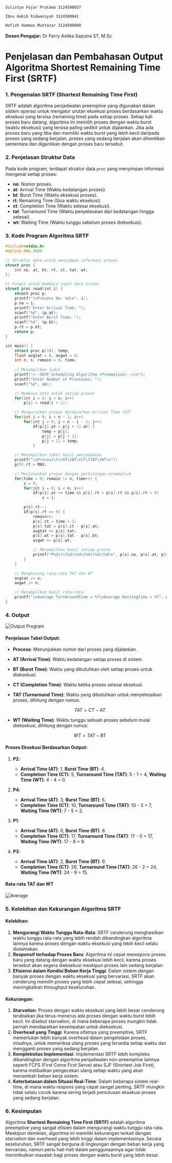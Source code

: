 <code>Sulistyo Fajar Pratama 3124500037</code></br>

<code>Ibnu Habib Ridwansyah 3124500041</code></br>

<code>Hafizh Hammas Muntazar 3124500060</code></br>        
**Dosen Pengajar:** Dr Ferry Astika Saputra ST, M.Sc  

# **Penjelasan dan Pembahasan Output Algoritma Shortest Remaining Time First (SRTF)**

### **1. Pengenalan SRTF (Shortest Remaining Time First)**

SRTF adalah algoritma penjadwalan preemptive yang digunakan dalam sistem operasi untuk mengatur urutan eksekusi proses berdasarkan waktu eksekusi yang tersisa (remaining time) pada setiap proses. Setiap kali proses baru datang, algoritma ini memilih proses dengan waktu burst (waktu eksekusi) yang tersisa paling sedikit untuk dijalankan. Jika ada proses baru yang tiba dan memiliki waktu burst yang lebih kecil daripada proses yang sedang berjalan, proses yang sedang berjalan akan dihentikan sementara dan digantikan dengan proses baru tersebut.

### **2. Penjelasan Struktur Data**

Pada kode program, terdapat struktur data `proc` yang menyimpan informasi mengenai setiap proses:

* **no**: Nomor proses.
* **at**: Arrival Time (Waktu kedatangan proses).
* **bt**: Burst Time (Waktu eksekusi proses).
* **rt**: Remaining Time (Sisa waktu eksekusi).
* **ct**: Completion Time (Waktu selesai eksekusi).
* **tat**: Turnaround Time (Waktu penyelesaian dari kedatangan hingga selesai).
* **wt**: Waiting Time (Waktu tunggu sebelum proses dieksekusi).

### **3. Kode Program Algoritma SRTF**

```c
#include<stdio.h>
#define MAX 9999

// Struktur data untuk menyimpan informasi proses
struct proc {
    int no, at, bt, rt, ct, tat, wt;
};

// Fungsi untuk membaca input data proses
struct proc read(int i) {
    struct proc p;
    printf("\nProcess No: %d\n", i);
    p.no = i;
    printf("Enter Arrival Time: ");
    scanf("%d", &p.at);
    printf("Enter Burst Time: ");
    scanf("%d", &p.bt);
    p.rt = p.bt;
    return p;
}

int main() {
    struct proc p[10], temp;
    float avgtat = 0, avgwt = 0;
    int n, s, remain = 0, time;
    
    // Menampilkan judul
    printf("<--SRTF Scheduling Algorithm (Preemptive)-->\n");
    printf("Enter Number of Processes: ");
    scanf("%d", &n);

    // Membaca data untuk setiap proses
    for(int i = 0; i < n; i++) 
        p[i] = read(i + 1);

    // Mengurutkan proses berdasarkan Arrival Time (AT)
    for(int i = 0; i < n - 1; i++) 
        for(int j = 0; j < n - i - 1; j++) 
            if(p[j].at > p[j + 1].at) {
                temp = p[j];
                p[j] = p[j + 1];
                p[j + 1] = temp;
            }

    // Menampilkan tabel hasil penjadwalan
    printf("\nProcess\t\tAT\tBT\tCT\tTAT\tWT\n");
    p[9].rt = MAX;

    // Menjalankan proses dengan perhitungan preemptive
    for(time = 0; remain != n; time++) {
        s = 9;
        for(int i = 0; i < n; i++) 
            if(p[i].at <= time && p[i].rt < p[s].rt && p[i].rt > 0) 
                s = i;

        p[s].rt--;
        if(p[s].rt == 0) {
            remain++;
            p[s].ct = time + 1;
            p[s].tat = p[s].ct - p[s].at;
            avgtat += p[s].tat;
            p[s].wt = p[s].tat - p[s].bt;
            avgwt += p[s].wt;

            // Menampilkan hasil setiap proses
            printf("P%d\t\t%d\t%d\t%d\t%d\t%d\n", p[s].no, p[s].at, p[s].bt, p[s].ct, p[s].tat, p[s].wt);
        }
    }

    // Menghitung rata-rata TAT dan WT
    avgtat /= n;
    avgwt /= n;

    // Menampilkan hasil rata-rata
    printf("\nAverage TurnAroundTime = %f\nAverage WaitingTime = %f", avgtat, avgwt);
}
```

### **4. Output**

![Output Program](hasil3.png)

#### **Penjelasan Tabel Output:**

* **Process**: Menunjukkan nomor dari proses yang dijalankan.
* **AT (Arrival Time)**: Waktu kedatangan setiap proses di sistem.
* **BT (Burst Time)**: Waktu yang dibutuhkan oleh setiap proses untuk dieksekusi.
* **CT (Completion Time)**: Waktu ketika proses selesai eksekusi.
* **TAT (Turnaround Time)**: Waktu yang dibutuhkan untuk menyelesaikan proses, dihitung dengan rumus:

  $$
  TAT = CT - AT
  $$
* **WT (Waiting Time)**: Waktu tunggu sebuah proses sebelum mulai dieksekusi, dihitung dengan rumus:

  $$
  WT = TAT - BT
  $$

#### **Proses Eksekusi Berdasarkan Output:**

1. **P2**:

   * **Arrival Time (AT)**: 1, **Burst Time (BT)**: 4.
   * **Completion Time (CT)**: 5, **Turnaround Time (TAT)**: 5 - 1 = 4, **Waiting Time (WT)**: 4 - 4 = 0.

2. **P4**:

   * **Arrival Time (AT)**: 3, **Burst Time (BT)**: 5.
   * **Completion Time (CT)**: 10, **Turnaround Time (TAT)**: 10 - 3 = 7, **Waiting Time (WT)**: 7 - 5 = 2.

3. **P1**:

   * **Arrival Time (AT)**: 0, **Burst Time (BT)**: 8.
   * **Completion Time (CT)**: 17, **Turnaround Time (TAT)**: 17 - 0 = 17, **Waiting Time (WT)**: 17 - 8 = 9.

4. **P3**:

   * **Arrival Time (AT)**: 2, **Burst Time (BT)**: 9.
   * **Completion Time (CT)**: 26, **Turnaround Time (TAT)**: 26 - 2 = 24, **Waiting Time (WT)**: 24 - 9 = 15.

#### **Rata-rata TAT dan WT**

![Average](Average.png)

### **5. Kelebihan dan Kekurangan Algoritma SRTF**

#### **Kelebihan:**

1. **Mengurangi Waktu Tunggu Rata-Rata**: SRTF cenderung menghasilkan waktu tunggu rata-rata yang lebih rendah dibandingkan algoritma lainnya karena proses dengan waktu eksekusi yang lebih kecil selalu diutamakan.
2. **Responsif terhadap Proses Baru**: Algoritma ini cepat merespons proses baru yang datang dengan waktu eksekusi lebih kecil, karena proses tersebut akan segera dieksekusi meskipun proses lain sedang berjalan.
3. **Efisiensi dalam Kondisi Beban Kerja Tinggi**: Dalam sistem dengan banyak proses dengan waktu eksekusi yang bervariasi, SRTF akan cenderung memilih proses yang lebih cepat selesai, sehingga meningkatkan throughput keseluruhan.

#### **Kekurangan:**

1. **Starvation**: Proses dengan waktu eksekusi yang lebih besar cenderung terabaikan jika terus-menerus ada proses dengan waktu burst lebih kecil. Ini disebut starvation, di mana beberapa proses mungkin tidak pernah mendapatkan kesempatan untuk dieksekusi.
2. **Overhead yang Tinggi**: Karena sifatnya yang preemptive, SRTF memerlukan lebih banyak overhead dalam pengelolaan proses, misalnya, untuk memeriksa ulang proses yang tersedia setiap waktu dan mengganti proses yang sedang berjalan.
3. **Kompleksitas Implementasi**: Implementasi SRTF lebih kompleks dibandingkan dengan algoritma penjadwalan non-preemptive lainnya seperti FCFS (First Come First Serve) atau SJF (Shortest Job First), karena melibatkan pengecekan ulang setiap waktu yang akan menambah beban kerja sistem.
4. **Keterbatasan dalam Situasi Real-Time**: Dalam beberapa sistem real-time, di mana waktu respons yang cepat sangat penting, SRTF mungkin tidak selalu cocok karena sering terjadi pemutusan eksekusi proses yang sedang berjalan.

### **6. Kesimpulan**

Algoritma **Shortest Remaining Time First (SRTF)** adalah algoritma preemptive yang sangat efisien dalam mengurangi waktu tunggu rata-rata. Meskipun demikian, algoritma ini memiliki kekurangan terkait dengan starvation dan overhead yang lebih tinggi dalam implementasinya. Secara keseluruhan, SRTF sangat berguna di lingkungan dengan beban kerja yang bervariasi, namun perlu hati-hati dalam penggunaannya agar tidak menimbulkan masalah bagi proses dengan waktu burst yang lebih besar.
